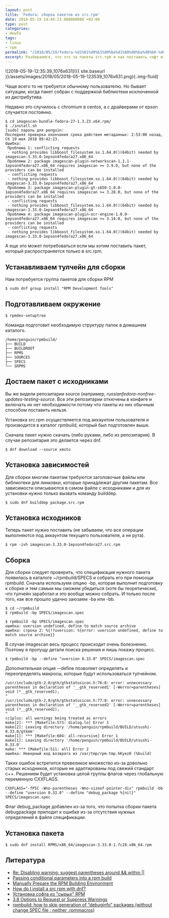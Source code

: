 ```yaml
---
layout: post
title: 'Fedora: сборка пакетов из src.rpm'
date: 2018-05-19 14:44:23.000000000 +03:00
type: post
categories:
- HowTo
tags:
- linux
- rpm
permalink: "/2018/05/19/fedora-%d1%81%d0%b1%d0%be%d1%80%d0%ba%d0%b0-%d0%bf%d0%b0%d0%ba%d0%b5%d1%82%d0%be%d0%b2-%d0%b8%d0%b7-src-rpm/"
excerpt: Разбираемся, что это за пакеты src.rpm и как поставить софт из исходников.
---
```

![2018-05-19-12:35:39_1076x631]({{ site.baseurl }}/assets/images/2018/05/2018-05-19-123539_1076x631.png){:.img-fluid}

Чаще всего то не требуется обычному пользователю. Но бывает ситуации, когда пакет собран с поддержкой библиотеки исключенной из дистрибутива.

Недавно это случилось с chromium в centos, а с драйверами от epson случается постоянно.

```shell
$ cd imagescan-bundle-fedora-27-1.3.23.x64.rpm/  
$ ./install.sh  
[sudo] пароль для penguin:  
Последняя проверка окончания срока действия метаданных: 2:53:00 назад, Сб 19 мая 2018 09:42:23.  
Ошибка:  
 Проблема 1: conflicting requests  
 - nothing provides libboost_filesystem.so.1.64.0()(64bit) needed by imagescan-3.33.0-1epson4fedora27.x86_64  
 Проблема 2: package imagescan-plugin-networkscan-1.1.1-1epson4fedora27.x86_64 requires imagescan >= 3.9.0, but none of the providers can be installed  
 - conflicting requests  
 - nothing provides libboost_filesystem.so.1.64.0()(64bit) needed by imagescan-3.33.0-1epson4fedora27.x86_64  
 Проблема 3: package imagescan-plugin-gt-s650-1.0.0-1epson4fedora27.x86_64 requires imagescan >= 3.28.0, but none of the providers can be installed  
 - conflicting requests  
 - nothing provides libboost_filesystem.so.1.64.0()(64bit) needed by imagescan-3.33.0-1epson4fedora27.x86_64  
 Проблема 4: package imagescan-plugin-ocr-engine-1.0.0-1epson4fedora27.x86_64 requires imagescan >= 3.14.0, but none of the providers can be installed  
 - conflicting requests  
 - nothing provides libboost_filesystem.so.1.64.0()(64bit) needed by imagescan-3.33.0-1epson4fedora27.x86_64
```

А еще это может потребоваться если мы хотим поставить пакет, который распространяется только в src.rpm.

<!--more-->

## Устанавливаем тулчейн для сборки

Нам потребуется группа пакетов для сборки RPM

```shell
$ sudo dnf group install "RPM Development Tools"
```

## Подготавливаем окружение

```shell
$ rpmdev-setuptree
```

Команда подготовит необходимую структуру папок в домашнем каталого.

```
/home/penguin/rpmbuild/  
├── BUILD  
├── BUILDROOT  
├── RPMS  
├── SOURCES  
├── SPECS  
└── SRPMS
```

## Достаем пакет с исходниками

Вы же видели репозитарии source (например, _russianfedora-nonfree-updates-testing-source_. Все эти репозитарии откючены в конфиге и включать их нет необходимости потому что пакеты из них обычным способом поставить нельзя.

Установка src.rpm осуществляется под аккаунтом пользователя и производится в каталог rpmbuild, который был подготовлен выше.

Сначала пакет нужно скачать (либо руками, либо из репозитария). В случае репозитария это делается через dnf.

```shell
$ dnf download --source xmoto
```

## Установка зависимостей

Для сборки многим пакетам требуются заголовочые файлы или библиотеки для линковки, которые принадлежат другим пакетам. Все зависимости описываются в самом файле с исходниками и для их установки нужно только вызвать команду builddep.

```shell
$ sudo dnf builddep package.src.rpm
```

## Установка исходников

Теперь пакет нужно поставить (не забываем, что все операции выполняются под аккаунтом текущего пользователя, а не рута).

```shell
$ rpm -ivh imagescan-3.33.0-1epson4fedora27.src.rpm
```

## Сборка

Для сборки следует проверить, что спецификация нужного  пакета появилась в каталоге ~/rpmbuild/SPECS и собрать его при помоощи rpmbuild. Сначала используем опцию -bp, которая выполнит подготовку к сборке и тем самым мы сможем убедиться (хотя бы теоретически), что тулчейн заработал и это вообще можно собрать. И тольео после того, как все прошло удачно заюзаем -ba или -bb.

```shell
$ cd ~/rpmbuild  
$ rpmbuild -bp SPECS/imagescan.spec
```

```shell
$ rpmbuild -bp SPECS/imagescan.spec  
ошибка: uversion undefined, define to match source archive  
ошибка: строка 2: %{!?uversion: %{error: uversion undefined, define to match source archive}}
```

В случае imagescan весь процесс происходит очень болезненно. Поэтому я пропущу детали поиска решения и лишь покажу процесс.

```shell
$ rpmbuild -bp --define "uversion 0.33.0" SPECS/imagescan.spec
```

Дополнительная опция --define позволяет определять и переопределять макросы, которые будут использоваться тулчейном.

```
/usr/include/gtk-2.0/gtk/gtkstatusicon.h:76:8: error: unnecessary parentheses in declaration of '__gtk_reserved1' [-Werror=parentheses]  
void (*__gtk_reserved1);  
^  
/usr/include/gtk-2.0/gtk/gtkstatusicon.h:77:8: error: unnecessary parentheses in declaration of '__gtk_reserved2' [-Werror=parentheses]  
void (*__gtk_reserved2);  
^  
cc1plus: all warnings being treated as errors  
make[2]: *** [Makefile:573: dialog.lo] Error 1  
make[2]: Leaving directory '/home/penguin/rpmbuild/BUILD/utsushi-0.33.0/gtkmm'  
make[1]: *** [Makefile:604: all-recursive] Error 1  
make[1]: Leaving directory '/home/penguin/rpmbuild/BUILD/utsushi-0.33.0'  
make: *** [Makefile:511: all] Error 2  
ошибка: Неверный код возврата из /var/tmp/rpm-tmp.hKyez0 (%build)
```

Таких ошибок встретится превеликое множество из-за довольно старых исходников, которые не адаптированы под свежий стандарт c++. Решением будет установка целой группы флагов через глобальную переменную CXXFLAGS.

```shell
CXXFLAGS="-fPIC -Wno-parentheses -Wno-sizeof-pointer-div" rpmbuild -bb --define "uversion 0.33.0" --define "debug_package %{nil}" SPECS/imagescan.spec
```

Флаг debug_package добавлен из-за того, что попытка сборки пакета debugpackage приподит к ошибке из-за отсутствия нужных определений в файле спецификации.

## Установка пакета

```shell
$ sudo dnf install RPMS/x86_64/imagescan-3.33.0-1.fc28.x86_64.rpm
```

## Литература

- [Re: Disabling warning: suggest parentheses around && within ||](https://gcc.gnu.org/ml/gcc-help/2009-05/msg00118.html)
- [Passing conditional parameters into a rpm build](http://ftp.rpm.org/api/4.4.2.2/conditionalbuilds.html)
- [Manually Prepare the RPM Building Environment](https://www.g-loaded.eu/2009/04/24/manually-prepare-the-rpm-building-environment/)
- [How do I install a src rpm with dnf?](https://ask.fedoraproject.org/en/question/87205/how-do-i-install-a-src-rpm-with-dnf/)
- [Установка софта из "сырых" RPM](http://knoppix.ru/adv090703.shtml)
- [3.8 Options to Request or Suppress Warnings](https://gcc.gnu.org/onlinedocs/gcc-4.8.2/gcc/Warning-Options.html)
- [rpmbuild: how to skip generation of “debuginfo” packages (without change SPEC file ; neither .rpmmacros)](https://stackoverflow.com/questions/36983051/rpmbuild-how-to-skip-generation-of-debuginfo-packages-without-change-spec-fi)

 


